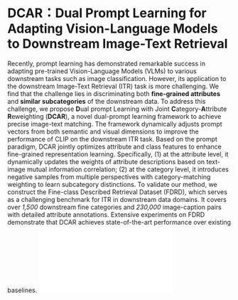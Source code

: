 # DCAR：Dual Prompt Learning for Adapting Vision-Language Models to Downstream Image-Text Retrieval
Recently, prompt learning has demonstrated remarkable success in adapting pre-trained Vision-Language Models (VLMs) to various downstream tasks such as image classification. However, its application to the downstream Image-Text Retrieval (ITR) task is more challenging. We find that the challenge lies in discriminating both **fine-grained attributes** and **similar subcategories** of the downstream data. To address this challenge, we propose **D**ual prompt Learning with Joint **C**ategory-**A**ttribute **R**eweighting (**DCAR**), a novel dual-prompt learning framework to achieve precise image-text matching. The framework dynamically adjusts prompt vectors from both semantic and visual dimensions to improve the performance of CLIP on the downstream ITR task. Based on the prompt paradigm, DCAR jointly optimizes attribute and class features to enhance fine-grained representation learning. Specifically, (1) at the attribute level, it dynamically updates the weights of attribute descriptions based on text-image mutual information correlation; (2) at the category level, it introduces negative samples from multiple perspectives with category-matching weighting to learn subcategory distinctions. To validate our method, we construct the Fine-class Described Retrieval Dataset (FDRD), which serves as a challenging benchmark for ITR in downstream data domains. It covers over *1,500* downstream fine categories and *230,000* image-caption pairs with detailed attribute annotations. Extensive experiments on FDRD demonstrate that DCAR achieves state-of-the-art performance over existing baselines.
![**Figure 1:** Comparison between our dataset and existing datasets. The text inside the rounded rectangles represents the image captions. Our FDRD includes both detailed attribute descriptions and fine-grained category information.](figure/intro_dataset_compare2.0.pdf)
